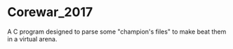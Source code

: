 # Corewar_2017
A C program designed to parse some "champion's files" to make beat them in a virtual arena.
